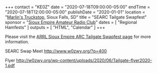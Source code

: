 +++
contact = "KE0Z"
date = "2020-07-18T09:00:00-05:00"
endTime =  "2020-07-18T12:00:00-05:00"
publishDate = "2020-01-01"
location = "[Marlin's Truckstop](https://www.google.com/maps/@43.461356,-96.794278,16z?hl=en-US), Sioux Falls, SD"
title = "SEARC Tailgate Swapfest"
sponsor = "[Sioux Empire Amateur Radio Club](http://www.w0zwy.org/)"
dates = [ "Regional Hamfests" ]
outputs = [ "HTML", "Calendar" ]
+++

Please visit the [ARRL Sioux Empire ARC Tailgate Swapfest page](http://www.arrl.org/hamfests/sioux-empire-arc-tailgate-swapfest-1)
for more information.

SEARC Swap Meet http://www.w0zwy.org/?p=400

Flyer http://w0zwy.org/wp-content/uploads/2020/06/Tailgate-flyer2020-1.pdf
